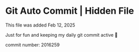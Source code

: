 # Git Auto Commit | Hidden File

This file was added Feb 12, 2025

Just for fun and keeping my daily git commit active 🤪

commit number: 2016259
